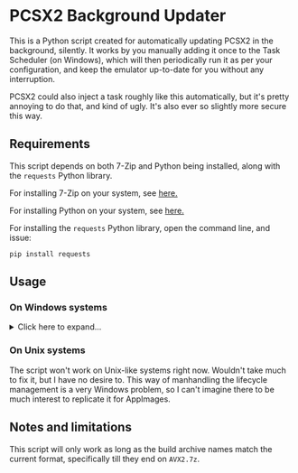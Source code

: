 # PCSX2 Background Updater

This is a Python script created for automatically updating PCSX2 in the background, silently. It works by you manually adding it once to the Task Scheduler (on Windows), which will then periodically run it as per your configuration, and keep the emulator up-to-date for you without any interruption.

PCSX2 could also inject a task roughly like this automatically, but it's pretty annoying to do that, and kind of ugly. It's also ever so slightly more secure this way.

## Requirements

This script depends on both 7-Zip and Python being installed, along with the `requests` Python library.

For installing 7-Zip on your system, see [here.](https://www.7-zip.org/download.html)

For installing Python on your system, see [here.](https://www.python.org/downloads/)

For installing the `requests` Python library, open the command line, and issue:

```
pip install requests
```

## Usage

### On Windows systems

<details>
<summary>Click here to expand...</summary>

1. Download the script from GitHub by
   * visiting the script file (`updater.py`) in the repository,
   * clicking on the `Raw` button to display the original file,
   * pressing `CTRL+S` to save it to your PCSX2 installation directory (where `pcsx2x64-avx2.exe` is)

2. Open the Start Menu, then search for and open `Task Scheduler`

3. Click on `Create Task...`

4. Configure the updater task as follows:
   * for `Name`, give it something descriptive, like `PCSX2 Background Updater`
   * on the `Triggers` tab, add a new trigger:
     * for `Begin the task`, select `On Schedule`
     * for frequency, select `One time` (confusing, I know)
     * check the `Repeat task every:` checkbox, and set it to your liking (I use 15 mins)
     * at the `for a duration of:` drop-down, select `Indefinitely`
     * click `OK` to save it
   * on the `Actions` tab, add a new action:
     * for `Action:` you'll want `Start a program`
     * for `Program/script:` you'll want to simply type in `pythonw`
     * for `Add arguments:`, you'll need to provide the path to the script file
       * navigate to your PCSX2 installation directory where you've downloaded it
       * hold `CTRL` and right click
       * select `Copy full path`
       * paste it into the `Add arguments:` textbox (and don't remove the quotes around it)
     * click `OK` to save it
   * on the `Conditions` tab, check the `only if network connection is available` (optional)
   * click `OK` to finalize the task

If you've done everything correctly, you'll no longer be prompted to update PCSX2 on startup, nor will it forcefully update on every launch. Instead, the emulator will be kept up-to-date by this script, periodically polling for updates, and applying them as they come, seamlessly.

</details>

### On Unix systems

The script won't work on Unix-like systems right now. Wouldn't take much to fix it, but I have no desire to. This way of manhandling the lifecycle management is a very Windows problem, so I can't imagine there to be much interest to replicate it for AppImages.

## Notes and limitations

This script will only work as long as the build archive names match the current format, specifically till they end on `AVX2.7z`.
